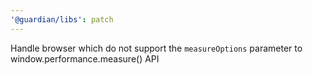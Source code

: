 ```yaml
---
'@guardian/libs': patch
---
```


Handle browser which do not support the `measureOptions` parameter to window.performance.measure() API
